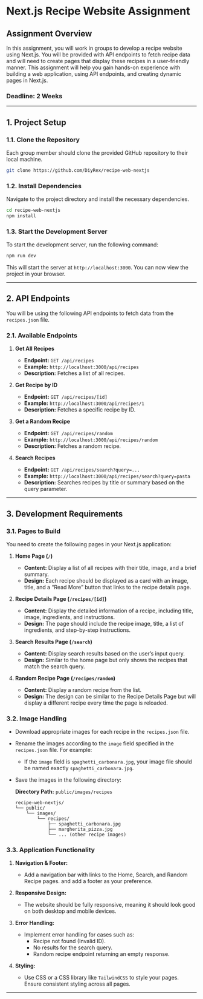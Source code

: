 # **Next.js Recipe Website Assignment**

## **Assignment Overview**

In this assignment, you will work in groups to develop a recipe website using Next.js. You will be provided with API endpoints to fetch recipe data and will need to create pages that display these recipes in a user-friendly manner. This assignment will help you gain hands-on experience with building a web application, using API endpoints, and creating dynamic pages in Next.js.

### **Deadline: 2 Weeks**

---

## **1. Project Setup**

### **1.1. Clone the Repository**

Each group member should clone the provided GitHub repository to their local machine.

```bash
git clone https://github.com/DiyRex/recipe-web-nextjs
```


### **1.2. Install Dependencies**

Navigate to the project directory and install the necessary dependencies.

```bash
cd recipe-web-nextjs
npm install
```

### **1.3. Start the Development Server**

To start the development server, run the following command:

```bash
npm run dev
```

This will start the server at `http://localhost:3000`. You can now view the project in your browser.

---

## **2. API Endpoints**

You will be using the following API endpoints to fetch data from the `recipes.json` file. 

### **2.1. Available Endpoints**

1. **Get All Recipes**  
   - **Endpoint:** `GET /api/recipes`
   - **Example:** `http://localhost:3000/api/recipes`
   - **Description:** Fetches a list of all recipes.

2. **Get Recipe by ID**  
   - **Endpoint:** `GET /api/recipes/[id]`
   - **Example:** `http://localhost:3000/api/recipes/1`
   - **Description:** Fetches a specific recipe by ID.

3. **Get a Random Recipe**  
   - **Endpoint:** `GET /api/recipes/random`
   - **Example:** `http://localhost:3000/api/recipes/random`
   - **Description:** Fetches a random recipe.

4. **Search Recipes**  
   - **Endpoint:** `GET /api/recipes/search?query=...`
   - **Example:** `http://localhost:3000/api/recipes/search?query=pasta`
   - **Description:** Searches recipes by title or summary based on the query parameter.

---

## **3. Development Requirements**

### **3.1. Pages to Build**

You need to create the following pages in your Next.js application:

1. **Home Page (`/`)**
   - **Content:** Display a list of all recipes with their title, image, and a brief summary.
   - **Design:** Each recipe should be displayed as a card with an image, title, and a “Read More” button that links to the recipe details page.

2. **Recipe Details Page (`/recipes/[id]`)**
   - **Content:** Display the detailed information of a recipe, including title, image, ingredients, and instructions.
   - **Design:** The page should include the recipe image, title, a list of ingredients, and step-by-step instructions.

3. **Search Results Page (`/search`)**
   - **Content:** Display search results based on the user’s input query.
   - **Design:** Similar to the home page but only shows the recipes that match the search query.

4. **Random Recipe Page (`/recipes/random`)**
   - **Content:** Display a random recipe from the list.
   - **Design:** The design can be similar to the Recipe Details Page but will display a different recipe every time the page is reloaded.

### **3.2. Image Handling**

- Download appropriate images for each recipe in the `recipes.json` file.
- Rename the images according to the `image` field specified in the `recipes.json` file. For example:
  - If the `image` field is `spaghetti_carbonara.jpg`, your image file should be named exactly `spaghetti_carbonara.jpg`.
- Save the images in the following directory:

  **Directory Path:** `public/images/recipes`

  ```
  recipe-web-nextjs/
  └── public/
      └── images/
          └── recipes/
              ├── spaghetti_carbonara.jpg
              ├── margherita_pizza.jpg
              └── ... (other recipe images)
  ```

### **3.3. Application Functionality**

1. **Navigation & Footer:** 
   - Add a navigation bar with links to the Home, Search, and Random Recipe pages. and add a         footer as your preference.
   
2. **Responsive Design:**
   - The website should be fully responsive, meaning it should look good on both desktop and mobile devices.

3. **Error Handling:**
   - Implement error handling for cases such as:
     - Recipe not found (Invalid ID).
     - No results for the search query.
     - Random recipe endpoint returning an empty response.

4. **Styling:**
   - Use CSS or a CSS library like `TailwindCSS` to style your pages. Ensure consistent styling across all pages.

---
